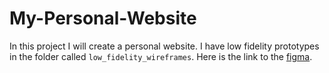 # My-Personal-Website
In this project I will create a personal website. I have low fidelity prototypes in the folder called `low_fidelity_wireframes`.
Here is the link to the [figma](https://www.figma.com/file/jV2bouqVvdLgGprpL8xyyN/My-Personal-Website?node-id=2%3A2).